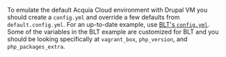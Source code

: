 To emulate the default Acquia Cloud environment with Drupal VM you should create a `config.yml` and override a few defaults from `default.config.yml`. For an up-to-date example, use [BLT's `config.yml`](https://raw.githubusercontent.com/acquia/blt/9.x/scripts/drupal-vm/config.yml). Some of the variables in the BLT example are customized for BLT and you should be looking specifically at `vagrant_box`, `php_version`, and `php_packages_extra`.
